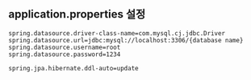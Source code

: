 ## application.properties 설정

```properties
spring.datasource.driver-class-name=com.mysql.cj.jdbc.Driver
spring.datasource.url=jdbc:mysql://localhost:3306/{database name}
spring.datasource.username=root
spring.datasource.password=1234

spring.jpa.hibernate.ddl-auto=update
```